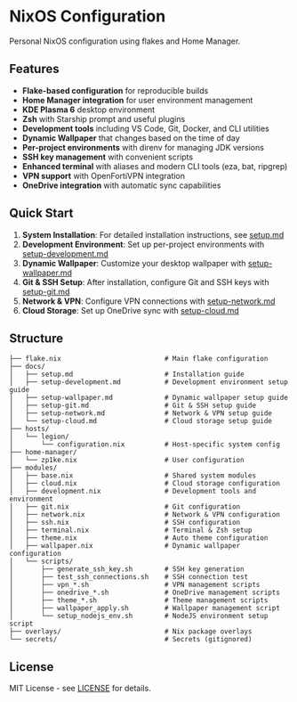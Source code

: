 # NixOS Configuration

Personal NixOS configuration using flakes and Home Manager.

## Features

- **Flake-based configuration** for reproducible builds
- **Home Manager integration** for user environment management
- **KDE Plasma 6** desktop environment
- **Zsh** with Starship prompt and useful plugins
- **Development tools** including VS Code, Git, Docker, and CLI utilities
- **Dynamic Wallpaper** that changes based on the time of day
- **Per-project environments** with direnv for managing JDK versions
- **SSH key management** with convenient scripts
- **Enhanced terminal** with aliases and modern CLI tools (eza, bat, ripgrep)
- **VPN support** with OpenFortiVPN integration
- **OneDrive integration** with automatic sync capabilities

## Quick Start

1. **System Installation**: For detailed installation instructions, see [setup.md](docs/setup.md)
2. **Development Environment**: Set up per-project environments with [setup-development.md](docs/setup-development.md)
3. **Dynamic Wallpaper**: Customize your desktop wallpaper with [setup-wallpaper.md](docs/setup-wallpaper.md)
4. **Git & SSH Setup**: After installation, configure Git and SSH keys with [setup-git.md](docs/setup-git.md)
5. **Network & VPN**: Configure VPN connections with [setup-network.md](docs/setup-network.md)
6. **Cloud Storage**: Set up OneDrive sync with [setup-cloud.md](docs/setup-cloud.md)

## Structure

```
├── flake.nix                          # Main flake configuration
├── docs/
│   ├── setup.md                       # Installation guide
│   ├── setup-development.md           # Development environment setup guide
│   ├── setup-wallpaper.md             # Dynamic wallpaper setup guide
│   ├── setup-git.md                   # Git & SSH setup guide
│   ├── setup-network.md               # Network & VPN setup guide
│   └── setup-cloud.md                 # Cloud storage setup guide
├── hosts/
│   └── legion/
│       └── configuration.nix          # Host-specific system config
├── home-manager/
│   └── zp1ke.nix                      # User configuration
├── modules/
│   ├── base.nix                       # Shared system modules
│   ├── cloud.nix                      # Cloud storage configuration
│   ├── development.nix                # Development tools and environment
│   ├── git.nix                        # Git configuration
│   ├── network.nix                    # Network & VPN configuration
│   ├── ssh.nix                        # SSH configuration
│   ├── terminal.nix                   # Terminal & Zsh setup
│   ├── theme.nix                      # Auto theme configuration
│   ├── wallpaper.nix                  # Dynamic wallpaper configuration
│   └── scripts/
│       ├── generate_ssh_key.sh        # SSH key generation
│       ├── test_ssh_connections.sh    # SSH connection test
│       ├── vpn_*.sh                   # VPN management scripts
│       ├── onedrive_*.sh              # OneDrive management scripts
│       ├── theme_*.sh                 # Theme management scripts
│       ├── wallpaper_apply.sh         # Wallpaper management script
│       └── setup_nodejs_env.sh        # NodeJS environment setup script
├── overlays/                          # Nix package overlays
└── secrets/                           # Secrets (gitignored)
```

## License

MIT License - see [LICENSE](LICENSE) for details.
